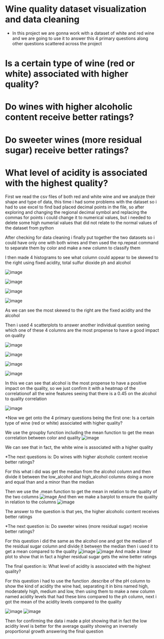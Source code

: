 # Wine quality dataset visualization and data cleaning

* In this project we are gonna work with a dataset of white and red wine and we are going to use it to answer this 4 primary questions
along other questions scattered across the project 

# Is a certain type of wine (red or white) associated with higher quality?
# Do wines with higher alcoholic content receive better ratings?
# Do sweeter wines (more residual sugar) receive better ratings?
# What level of acidity is associated with the highest quality?

First we read the csv files of both red and white wine and we analyze their shape and type of data, this time i had some problems with the dataset so i had 
to use excel to find bad placed decimal points in the file, so after exploring and changing the regional decimal symbol and replacing the commas 
for points i could change it to numerical values, but i needed to delete some high numerial values that did not relate to the normal values of the 
dataset from python

After checking for data cleaning i finally put together the two datasets so i could have only one with both wines
and then used the np.repeat command to separate them by color and make a new column to classify them

I then made 4 histograms to see what column could appear to be skewed to the right using fixed acidity, total sulfur dioxide
ph and alcohol

![image](https://github.com/Mariomte41/Portfolio/assets/140863879/32c013ba-42a3-4ded-a5bd-7dfb46a06b22)

![image](https://github.com/Mariomte41/Portfolio/assets/140863879/e9d99a4a-5404-4eed-b872-4b5f2a77d2b7)

![image](https://github.com/Mariomte41/Portfolio/assets/140863879/d4ae7158-6454-4084-a4df-b6d293e8c0fc)

![image](https://github.com/Mariomte41/Portfolio/assets/140863879/01e9e4c5-aa5c-4947-a060-c793968f795e)


As we can see the most skewed to the right are the fixed acidity and the alcohol

Then i used 4 scatterplots to answer another individual question seeing which one of these 4 columns are the most propense to have a good impact on quality

![image](https://github.com/Mariomte41/Portfolio/assets/140863879/7ff332a5-2a37-4364-a07a-9c68054bfa13)

![image](https://github.com/Mariomte41/Portfolio/assets/140863879/2dfa9376-36b7-4fca-a580-0b136230fb26)

![image](https://github.com/Mariomte41/Portfolio/assets/140863879/5e6addfe-8467-4e6f-86f5-484f1fdecfca)

![image](https://github.com/Mariomte41/Portfolio/assets/140863879/229e57cc-c3fd-436d-b65d-31b100c87435)

In this we can see that alcohol is the most propense to have a positive impact on the quality, so we just confirm it with a heatmap of the correlationof all the wine features seeing that there is a 0.45 on the alcohol to quality correlation

![image](https://github.com/Mariomte41/Portfolio/assets/140863879/ac0aa0e6-ed4a-483a-8dff-20b6f156dd67)

*Now we get onto the 4 primary questions being the first one: Is a certain type of wine (red or white) associated with higher quality?

We use the groupby function including the mean function to get the mean correlation between color and quality
![image](https://github.com/Mariomte41/Portfolio/assets/140863879/832d8366-71e4-431a-9163-11b39cc6711a)

We can see that in fact, the white wine is associated with a higher quality

*The next questions is: Do wines with higher alcoholic content receive better ratings?

For this what i did was get the median from the alcohol column and then divide it between the low_alcohol and high_alcohol columns doing a more and equal than and a minor than the median

Then we use the .mean function to get the mean in relation to the quality of the two columns
![image](https://github.com/Mariomte41/Portfolio/assets/140863879/473aba3e-3463-4ac8-9106-d372ac9cdd9f)
And then we make a barplot to ensure the quality in relation to the columns
![image](https://github.com/Mariomte41/Portfolio/assets/140863879/943b5e9c-5da3-4457-aa66-678250324b22)

The answer to the question is that yes, the higher alcoholic content receives better ratings


*The next question is: Do sweeter wines (more residual sugar) receive better ratings?

For this question i did the same as the alcohol one and got the median of the residual sugar column and divide it between the median then i used it to get a mean compared to the quality
![image](https://github.com/Mariomte41/Portfolio/assets/140863879/3a4c8dc0-cd6b-4226-a1dc-43fe8a9aab40)
![image](https://github.com/Mariomte41/Portfolio/assets/140863879/6cdfc4a0-ce78-44e9-902a-6eee01260132)
And made a linear plot to show that in fact a higher residual sugar gets the wine better ratings


The final question is: What level of acidity is associated with the highest quality?

For this question i had to use the function .describe of the pH column to show the kind of acidity the wine had, separating it in bins named high, moderately high, medium and low, then using them to make a new column named acidity levels that had these bins compared to the ph column, next i got the mean of the acidity levels compared to the quality

![image](https://github.com/Mariomte41/Portfolio/assets/140863879/dfee743a-36e9-42f9-9bbf-ab5ba2daa8cc)
![image](https://github.com/Mariomte41/Portfolio/assets/140863879/b7ed0b29-0182-47d2-aeca-4c0593d0a730)

Then for confirming the data i made a plot showing that in fact the low acidity level is better for the average quality showing an inversely proportional growth answering the final question
